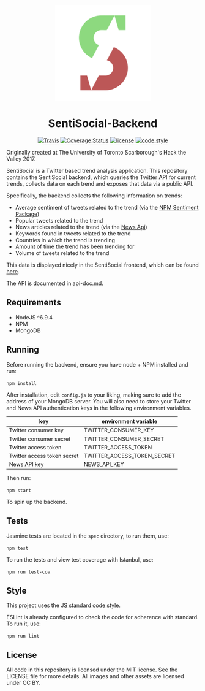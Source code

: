 <p align="center">
<img height=250 width=250 src="logo.png">
</p>
<h1 align="center">SentiSocial-Backend</h1>

<p align="center">
<a href="https://travis-ci.org/SentiSocial/sentisocial-backend"><img alt="Travis" src="https://img.shields.io/travis/SentiSocial/sentisocial-backend.svg"></a>
<a href='https://coveralls.io/github/SentiSocial/sentisocial-backend?branch=coveralls'><img src='https://img.shields.io/coveralls/sentisocial/sentisocial-backend.svg' alt='Coverage Status' /></a>
<a href="https://github.com/SentiSocial/sentisocial-backend/blob/master/LICENSE"><img alt="license" src="https://img.shields.io/badge/license-MIT-blue.svg"></a>
<a href="https://standardjs.com"><img alt="code style" src="https://img.shields.io/badge/code_style-standard-brightgreen.svg"></a>
</p>

Originally created at The University of Toronto Scarborough's Hack the Valley 2017.

SentiSocial is a Twitter based trend analysis application.
This repository contains the SentiSocial backend, which queries the Twitter API
for current trends, collects data on each trend and exposes that data via a
public API.

Specifically, the backend collects the following information on trends:
- Average sentiment of tweets related to the trend (via the [NPM Sentiment Package](https://www.npmjs.com/package/sentiment))
- Popular tweets related to the trend
- News articles related to the trend (via the [News Api](https://newsapi.org))
- Keywords found in tweets related to the trend
- Countries in which the trend is trending
- Amount of time the trend has been trending for
- Volume of tweets related to the trend

This data is displayed nicely in the SentiSocial frontend, which can be found [here](https://github.com/SentiSocial/sentisocial-frontend).

The API is documented in api-doc.md.

## Requirements

* NodeJS ^6.9.4
* NPM
* MongoDB

## Running

Before running the backend, ensure you have node + NPM installed and run:

`npm install`

After installation, edit `config.js` to your liking, making sure to add the
address of your MongoDB server. You will also need to store your Twitter and
News API authentication keys in the following environment variables.

| key                         | environment variable        |
|-----------------------------|-----------------------------|
| Twitter consumer key        | TWITTER_CONSUMER_KEY        |
| Twitter consumer secret     | TWITTER_CONSUMER_SECRET     |
| Twitter access token        | TWITTER_ACCESS_TOKEN        |
| Twitter access token secret | TWITTER_ACCESS_TOKEN_SECRET |
| News API key                | NEWS_API_KEY                |

Then run:

`npm start`

To spin up the backend.

## Tests

Jasmine tests are located in the `spec` directory, to run them, use:

`npm test`

To run the tests and view test coverage with Istanbul, use:

`npm run test-cov`

## Style

This project uses the [JS standard code style](http://standardjs.com).

ESLint is already configured to check the code for adherence with standard.
To run it, use:

`npm run lint`

## License

All code in this repository is licensed under the MIT license. See the LICENSE
file for more details. All images and other assets are licensed under CC BY.
